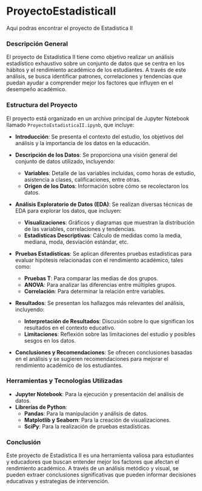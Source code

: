 # ProyectoEstadisticaII
Aqui podras encontrar el proyecto de Estadistica II

### Descripción General
El proyecto de Estadística II tiene como objetivo realizar un análisis estadístico exhaustivo sobre un conjunto de datos que se centra en los hábitos y el rendimiento académico de los estudiantes. A través de este análisis, se busca identificar patrones, correlaciones y tendencias que puedan ayudar a comprender mejor los factores que influyen en el desempeño académico.

### Estructura del Proyecto
El proyecto está organizado en un archivo principal de Jupyter Notebook llamado `ProyectoEstadisticaII.ipynb`, que incluye:

- **Introducción**: Se presenta el contexto del estudio, los objetivos del análisis y la importancia de los datos en la educación.
  
- **Descripción de los Datos**: Se proporciona una visión general del conjunto de datos utilizado, incluyendo:
  - **Variables**: Detalle de las variables incluidas, como horas de estudio, asistencia a clases, calificaciones, entre otras.
  - **Origen de los Datos**: Información sobre cómo se recolectaron los datos.

- **Análisis Exploratorio de Datos (EDA)**: Se realizan diversas técnicas de EDA para explorar los datos, que incluyen:
  - **Visualizaciones**: Gráficos y diagramas que muestran la distribución de las variables, correlaciones y tendencias.
  - **Estadísticas Descriptivas**: Cálculo de medidas como la media, mediana, moda, desviación estándar, etc.

- **Pruebas Estadísticas**: Se aplican diferentes pruebas estadísticas para evaluar hipótesis relacionadas con el rendimiento académico, tales como:
  - **Pruebas T**: Para comparar las medias de dos grupos.
  - **ANOVA**: Para analizar las diferencias entre múltiples grupos.
  - **Correlación**: Para determinar la relación entre variables.

- **Resultados**: Se presentan los hallazgos más relevantes del análisis, incluyendo:
  - **Interpretación de Resultados**: Discusión sobre lo que significan los resultados en el contexto educativo.
  - **Limitaciones**: Reflexión sobre las limitaciones del estudio y posibles sesgos en los datos.

- **Conclusiones y Recomendaciones**: Se ofrecen conclusiones basadas en el análisis y se sugieren recomendaciones para mejorar el rendimiento académico de los estudiantes.

### Herramientas y Tecnologías Utilizadas
- **Jupyter Notebook**: Para la ejecución y presentación del análisis de datos.
- **Librerías de Python**: 
  - **Pandas**: Para la manipulación y análisis de datos.
  - **Matplotlib y Seaborn**: Para la creación de visualizaciones.
  - **SciPy**: Para la realización de pruebas estadísticas.


### Conclusión
Este proyecto de Estadística II es una herramienta valiosa para estudiantes y educadores que buscan entender mejor los factores que afectan el rendimiento académico. A través de un análisis metódico y visual, se pueden extraer conclusiones significativas que pueden informar decisiones educativas y estrategias de intervención.

